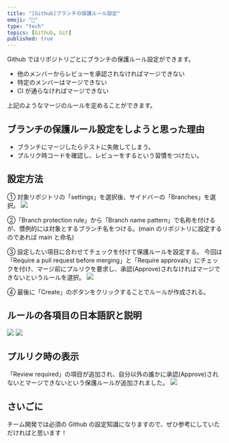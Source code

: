 ```yaml
---
title: "[Github]ブランチの保護ルール設定"
emoji: "🔧"
type: "tech"
topics: [Github, Git]
published: true
---
```


Github ではリポジトリごとにブランチの保護ルール設定ができます。

- 他のメンバーからレビューを承認されなければマージできない
- 特定のメンバーはマージできない
- CI が通らなければマージできない

上記のようなマージのルールを定めることができます。

## ブランチの保護ルール設定をしようと思った理由

- ブランチにマージしたらテストに失敗してしまう。
- プルリク時コードを確認し、レビューをするという習慣をつけたい。

## 設定方法

① 対象リポジトリの「settings」を選択後、サイドバーの「Branches」を選択。
![](https://storage.googleapis.com/zenn-user-upload/99dfd87cd31b-20220512.png)

②「Branch protection rule」から「Branch name pattern」で名称を付けるが、慣例的には対象とするブランチ名をつける。(main のリポジトリに設定するのであれば main と命名)

③ 設定したい項目に合わせてチェックを付けて保護ルールを設定する。
今回は「Require a pull request before merging」と「Require approvals」にチェックを付け、マージ前にプルリクを要求し、承認(Approve)されなければマージできないというルールを選択。
![](https://storage.googleapis.com/zenn-user-upload/6dffd3e6abee-20220512.png)

④ 最後に「Create」のボタンをクリックすることでルールが作成される。

## ルールの各項目の日本語訳と説明

![](https://storage.googleapis.com/zenn-user-upload/8995bc630799-20220512.png)
![](https://storage.googleapis.com/zenn-user-upload/edfb8edb9547-20220512.png)

## プルリク時の表示

「Review required」の項目が追加され、自分以外の誰かに承認(Approve)されないとマージできないという保護ルールが追加されました。
![](https://storage.googleapis.com/zenn-user-upload/87d6e26a09bf-20220512.png)

## さいごに

チーム開発では必須の Github の設定知識になりますので、ぜひ参考にしていただければと思います！
